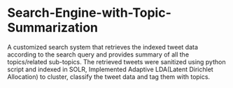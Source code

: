 # Search-Engine-with-Topic-Summarization
A customized search system that retrieves the indexed tweet data according to the search query and provides summary of all the topics/related sub-topics. The retrieved tweets were sanitized using python script and indexed in SOLR, Implemented Adaptive LDA(Latent Dirichlet Allocation) to cluster, classify the tweet data and tag them with topics.
